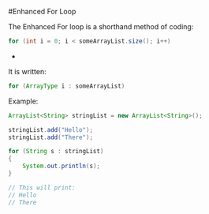 #Enhanced For Loop

The Enhanced For loop is a shorthand method of coding:

```java
for (int i = 0; i < someArrayList.size(); i++)
```

-

It is written:

```java
for (ArrayType i : someArrayList)
```

Example:

```java
ArrayList<String> stringList = new ArrayList<String>();

stringList.add("Hello");
stringList.add("There");

for (String s : stringList)
{
    System.out.println(s);
}

// This will print:
// Hello
// There
```
